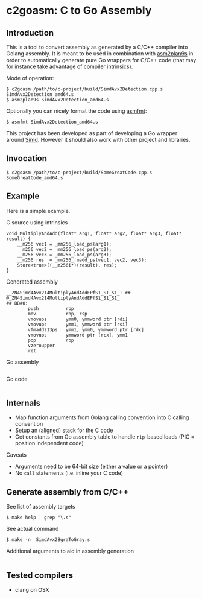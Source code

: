 # c2goasm: C to Go Assembly 

## Introduction

This is a tool to convert assembly as generated by a C/C++ compiler into Golang assembly. It is meant to be used in combination with [asm2plan9s](https://github.com/minio/asm2plan9s) in order to automatically generate pure Go wrappers for C/C++ code (that may for instance take advantage of compiler intrinsics).



Mode of operation:
```
$ c2goasm /path/to/c-project/build/SimdAvx2Detection.cpp.s SimdAvx2Detection_amd64.s
$ asm2plan9s SimdAvx2Detection_amd64.s
```

Optionally you can nicely format the code using [asmfmt](https://github.com/klauspost/asmfmt):
```
$ asmfmt SimdAvx2Detection_amd64.s
```

This project has been developed as part of developing a Go wrapper around [Simd](https://github.com/ermig1979/Simd). However it should also work with other project and libraries.

## Invocation

```
$ c2goasm /path/to/c-project/build/SomeGreatCode.cpp.s SomeGreatCode_amd64.s
```

## Example

Here is a simple example.

C source using intrinsics
```
void MultiplyAndAdd(float* arg1, float* arg2, float* arg3, float* result) {
    __m256 vec1 = _mm256_load_ps(arg1);
    __m256 vec2 = _mm256_load_ps(arg2);
    __m256 vec3 = _mm256_load_ps(arg3);
    __m256 res  = _mm256_fmadd_ps(vec1, vec2, vec3);
    Store<true>((__m256i*)(result), res);
}
```

Generated assembly
```
__ZN4Simd4Avx214MultiplyAndAddEPfS1_S1_S1_: ## @_ZN4Simd4Avx214MultiplyAndAddEPfS1_S1_S1_
## BB#0:
        push          rbp
        mov           rbp, rsp
        vmovups       ymm0, ymmword ptr [rdi]
        vmovups       ymm1, ymmword ptr [rsi]
        vfmadd213ps   ymm1, ymm0, ymmword ptr [rdx]
        vmovups       ymmword ptr [rcx], ymm1
        pop           rbp
        vzeroupper
        ret
```

Go assembly
```
```

Go code
```
```

## Internals

- Map function arguments from Golang calling convention into C calling convention
- Setup an (aligned) stack for the C code
- Get constants from Go assembly table to handle `rip`-based loads (PIC = position independent code) 

Caveats
- Arguments need to be 64-bit size (either a value or a pointer) 
- No `call` statements (i.e. inline your C code)

## Generate assembly from C/C++

See list of assembly targets
```
$ make help | grep "\.s"
```

See actual command
```
$ make -n  SimdAvx2BgraToGray.s
```

Additional arguments to aid in assembly generation
```
```

## Tested compilers

- clang on OSX
